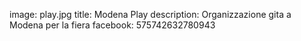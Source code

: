 image: play.jpg
title: Modena Play
description: Organizzazione gita a Modena per la fiera
facebook: 575742632780943
